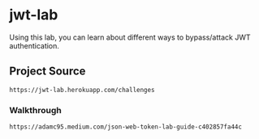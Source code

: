 # jwt-lab

Using this lab, you can learn about different ways to bypass/attack JWT authentication. 

## Project Source
```
https://jwt-lab.herokuapp.com/challenges
```

### Walkthrough
```
https://adamc95.medium.com/json-web-token-lab-guide-c402857fa44c
```